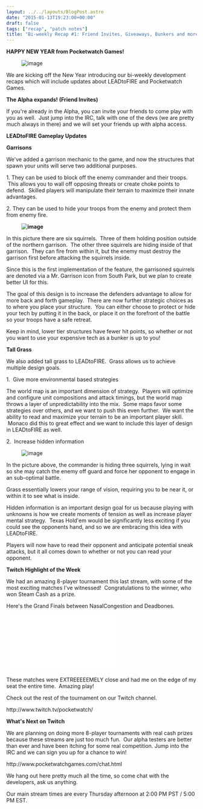 ```yaml
---
layout: ../../layouts/BlogPost.astro
date: "2015-01-13T19:23:00+00:00"
draft: false
tags: ["recap", "patch notes"]
title: "Bi-weekly Recap #1: Friend Invites, Giveaways, Bunkers and more!"
---
```


<p><b>HAPPY NEW YEAR from Pocketwatch Games!</b></p>
<p></p><figure data-orig-height="414" data-orig-width="250" data-orig-src="/img/2015-01-13-bi-weekly-recap-1-friend-invites-giveaways-bunkers-and-more\ced2b32782923c82560b7603b0ebd7d82ad7bad9217087a5812e83b94b0b2a62.jpg"><img src="/img/2015-01-13-bi-weekly-recap-1-friend-invites-giveaways-bunkers-and-more\a4ad4ce5f6733cd5a3e48cedc64bea3150af457326ef4681314ecf21f16850d6.jpg" alt="image" data-orig-height="414" data-orig-width="250" data-orig-src="/img/2015-01-13-bi-weekly-recap-1-friend-invites-giveaways-bunkers-and-more\ced2b32782923c82560b7603b0ebd7d82ad7bad9217087a5812e83b94b0b2a62.jpg"></figure><p></p>

<p>We are kicking off the New Year introducing our bi-weekly development recaps which will include updates about LEADtoFIRE and Pocketwatch Games.</p>
<p><b>The Alpha expands! (Friend Invites)</b></p>
<p>If you're already in the Alpha, you can invite your friends to come play with you as well. &nbsp;Just jump into the IRC, talk with one of the devs (we are pretty much always in there) and we will set your friends up with alpha access.</p>
<p><b>LEADtoFIRE Gameplay Updates</b></p>
<p><b>Garrisons</b></p>
<p>We've added a garrison mechanic to the game, and now the structures that spawn your units will serve two additional purposes.</p>
<p>1. They can be used to block off the enemy commander and their troops. &nbsp;This allows you to wall off opposing threats or create choke points to defend. &nbsp;Skilled players will manipulate their terrain to&nbsp;maximize&nbsp;their&nbsp;innate advantages.</p>
<p>2. They can be used to hide your troops from the enemy and protect them from enemy fire.</p>
<p><b></b></p><b><figure class="tmblr-full" data-orig-height="328" data-orig-width="493" data-orig-src="/img/2015-01-13-bi-weekly-recap-1-friend-invites-giveaways-bunkers-and-more\165b2845a237ce422df60f68a9828d734e9221282be81135264f6bd4be8925f2.png"><img src="/img/2015-01-13-bi-weekly-recap-1-friend-invites-giveaways-bunkers-and-more\37b6c555cd11e6d9ef910b1af92637e950492844768853c3a191e6bd123596d8.png" alt="image" data-orig-height="328" data-orig-width="493" data-orig-src="/img/2015-01-13-bi-weekly-recap-1-friend-invites-giveaways-bunkers-and-more\165b2845a237ce422df60f68a9828d734e9221282be81135264f6bd4be8925f2.png"></figure></b><p></p>
<p>In this picture there are six squirrels. &nbsp;Three of them holding position outside of the northern garrison. &nbsp;The other three squirrels are hiding inside of that garrison. &nbsp;They can fire from within it, but the enemy must destroy the garrison first before attacking the squirrels inside.</p>
<p>Since this is the first implementation of the feature, the garrisoned squirrels are denoted via a Mr. Garrison icon from South Park, but we plan to create better UI for this.</p>
<p>The goal of this design is to increase the defenders advantage to allow for more back and forth gameplay. &nbsp;There are now further strategic choices as to where you place your structure. &nbsp;You can either choose to protect or hide your tech by putting it in the back, or place it on the forefront of the battle so your troops have a safe retreat. &nbsp;</p>
<p>Keep in mind, lower tier structures have fewer hit points, so whether or not you want to use your expensive tech as a bunker is up to you!</p>
<p><b>Tall Grass</b></p>
<p>We also added tall grass to LEADtoFIRE. &nbsp;Grass allows us to achieve multiple design goals.</p>
<p>1. &nbsp;Give more environmental based strategies</p>
<p>The world map is an important dimension of strategy. &nbsp;Players will optimize and configure unit compositions and attack timings, but the world map throws a layer of unpredictability into the mix. &nbsp;Some maps favor some strategies over others, and we want to push this even further. &nbsp;We want the ability to read and maximize your terrain to be an important player skill. &nbsp;Monaco did this to great effect and we want to include this layer of design in LEADtoFIRE as well.</p>
<p>2. &nbsp;Increase hidden information</p>
<p></p><figure class="tmblr-full" data-orig-height="356" data-orig-width="500" data-orig-src="/img/2015-01-13-bi-weekly-recap-1-friend-invites-giveaways-bunkers-and-more\60f75430c242cb832460196f815d83c601c81a14bb7e31a9fb9a6ab01864ce90.png"><img src="/img/2015-01-13-bi-weekly-recap-1-friend-invites-giveaways-bunkers-and-more\a2730e69cc6b3a9a97631e4270641b87a565b26a4fdd498d3972c049d8305ee4.png" alt="image" data-orig-height="356" data-orig-width="500" data-orig-src="/img/2015-01-13-bi-weekly-recap-1-friend-invites-giveaways-bunkers-and-more\60f75430c242cb832460196f815d83c601c81a14bb7e31a9fb9a6ab01864ce90.png"></figure><p></p>
<p>In the picture above, the commander is hiding three squirrels, lying in wait so she may catch the enemy off guard and force her opponent to engage in an sub-optimal battle.</p>
<p>Grass essentially lowers your range of vision, requiring you to be near it, or within it to see what is inside.</p>
<p>Hidden information is an important design goal for us because playing with unknowns is how we create moments of tension as well as increase player mental strategy. &nbsp;Texas Hold'em would be significantly less exciting if you could see the opponents hand, and so we are embracing this idea with LEADtoFIRE.</p>
<p>Players will now have to read their opponent and anticipate potential sneak attacks, but it all comes down to whether or not you can read your opponent. &nbsp;</p>
<p><b>Twitch Highlight of the Week</b></p>
<p>We had an amazing 8-player tournament this last stream, with some of the most exciting matches I've witnessed! &nbsp;Congratulations to the winner, who won Steam Cash as a prize.</p>
<p>Here's the Grand Finals between NasalCongestion and Deadbones.</p>
<iframe src="//www.youtube.com/embed/Q89MDmuH_nM" frameborder="0"></iframe>
<p>These matches were EXTREEEEEMELY close and had me on the edge of my seat the entire time. &nbsp;Amazing play!</p>
<p>Check out the rest of the tournament on our Twitch channel.</p>
<p>http://www.twitch.tv/pocketwatch/</p>
<p><b>What's Next on Twitch</b></p>
<p>We are planning on doing more 8-player tournaments with real cash prizes because these streams are just too much fun. &nbsp;Our alpha testers are better than ever and have been itching for some real competition. Jump into the IRC and we can sign you up for a chance to win!</p>
<p>http://www.pocketwatchgames.com/chat.html</p>
<p>We hang out here pretty much all the time, so come chat with the developers, ask us anything.</p>
<p>Our main stream times are&nbsp;every Thursday afternoon at 2:00 PM PST / 5:00 PM EST.</p>
